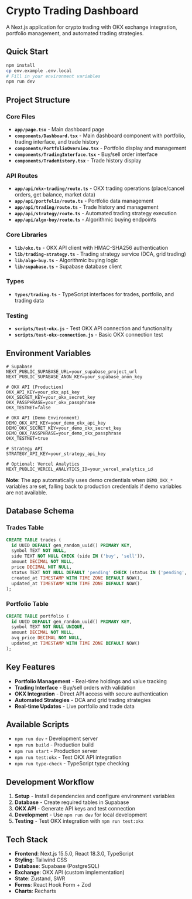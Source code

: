 # Crypto Trading Dashboard

A Next.js application for crypto trading with OKX exchange integration, portfolio management, and automated trading strategies.

## Quick Start

```bash
npm install
cp env.example .env.local
# Fill in your environment variables
npm run dev
```

## Project Structure

### Core Files
- **`app/page.tsx`** - Main dashboard page
- **`components/Dashboard.tsx`** - Main dashboard component with portfolio, trading interface, and trade history
- **`components/PortfolioOverview.tsx`** - Portfolio display and management
- **`components/TradingInterface.tsx`** - Buy/sell order interface
- **`components/TradeHistory.tsx`** - Trade history display

### API Routes
- **`app/api/okx-trading/route.ts`** - OKX trading operations (place/cancel orders, get balance, market data)
- **`app/api/portfolio/route.ts`** - Portfolio data management
- **`app/api/trading/route.ts`** - Trade history and management
- **`app/api/strategy/route.ts`** - Automated trading strategy execution
- **`app/api/algo-buy/route.ts`** - Algorithmic buying endpoints

### Core Libraries
- **`lib/okx.ts`** - OKX API client with HMAC-SHA256 authentication
- **`lib/trading-strategy.ts`** - Trading strategy service (DCA, grid trading)
- **`lib/algo-buy.ts`** - Algorithmic buying logic
- **`lib/supabase.ts`** - Supabase database client

### Types
- **`types/trading.ts`** - TypeScript interfaces for trades, portfolio, and trading data

### Testing
- **`scripts/test-okx.js`** - Test OKX API connection and functionality
- **`scripts/test-okx-connection.js`** - Basic OKX connection test

## Environment Variables

```env
# Supabase
NEXT_PUBLIC_SUPABASE_URL=your_supabase_project_url
NEXT_PUBLIC_SUPABASE_ANON_KEY=your_supabase_anon_key

# OKX API (Production)
OKX_API_KEY=your_okx_api_key
OKX_SECRET_KEY=your_okx_secret_key
OKX_PASSPHRASE=your_okx_passphrase
OKX_TESTNET=false

# OKX API (Demo Environment)
DEMO_OKX_API_KEY=your_demo_okx_api_key
DEMO_OKX_SECRET_KEY=your_demo_okx_secret_key
DEMO_OKX_PASSPHRASE=your_demo_okx_passphrase
OKX_TESTNET=true

# Strategy API
STRATEGY_API_KEY=your_strategy_api_key

# Optional: Vercel Analytics
NEXT_PUBLIC_VERCEL_ANALYTICS_ID=your_vercel_analytics_id
```

**Note**: The app automatically uses demo credentials when `DEMO_OKX_*` variables are set, falling back to production credentials if demo variables are not available.

## Database Schema

### Trades Table
```sql
CREATE TABLE trades (
  id UUID DEFAULT gen_random_uuid() PRIMARY KEY,
  symbol TEXT NOT NULL,
  side TEXT NOT NULL CHECK (side IN ('buy', 'sell')),
  amount DECIMAL NOT NULL,
  price DECIMAL NOT NULL,
  status TEXT NOT NULL DEFAULT 'pending' CHECK (status IN ('pending', 'filled', 'cancelled')),
  created_at TIMESTAMP WITH TIME ZONE DEFAULT NOW(),
  updated_at TIMESTAMP WITH TIME ZONE DEFAULT NOW()
);
```

### Portfolio Table
```sql
CREATE TABLE portfolio (
  id UUID DEFAULT gen_random_uuid() PRIMARY KEY,
  symbol TEXT NOT NULL UNIQUE,
  amount DECIMAL NOT NULL,
  avg_price DECIMAL NOT NULL,
  updated_at TIMESTAMP WITH TIME ZONE DEFAULT NOW()
);
```

## Key Features

- **Portfolio Management** - Real-time holdings and value tracking
- **Trading Interface** - Buy/sell orders with validation
- **OKX Integration** - Direct API access with secure authentication
- **Automated Strategies** - DCA and grid trading strategies
- **Real-time Updates** - Live portfolio and trade data

## Available Scripts

- `npm run dev` - Development server
- `npm run build` - Production build
- `npm run start` - Production server
- `npm run test:okx` - Test OKX API integration
- `npm run type-check` - TypeScript type checking

## Development Workflow

1. **Setup** - Install dependencies and configure environment variables
2. **Database** - Create required tables in Supabase
3. **OKX API** - Generate API keys and test connection
4. **Development** - Use `npm run dev` for local development
5. **Testing** - Test OKX integration with `npm run test:okx`

## Tech Stack

- **Frontend**: Next.js 15.5.0, React 18.3.0, TypeScript
- **Styling**: Tailwind CSS
- **Database**: Supabase (PostgreSQL)
- **Exchange**: OKX API (custom implementation)
- **State**: Zustand, SWR
- **Forms**: React Hook Form + Zod
- **Charts**: Recharts

